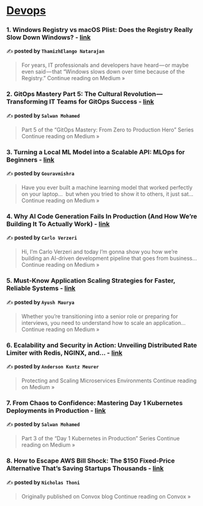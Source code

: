 
<h1><a href=https://medium.com/tag/devops/recommended target="_blank" rel="noopener noreferrer">Devops</a></h1>
<h3>1. Windows Registry vs macOS Plist: Does the Registry Really Slow Down Windows? - <a href="https://thamizhelango.medium.com/windows-registry-vs-macos-plist-does-the-registry-really-slow-down-windows-539ce7ceb8a2?source=rss------devops-5" target="_blank" rel="noopener noreferrer">link</a></h3>

✍️ **posted by `ThamizhElango Natarajan`**

<blockquote>For years, IT professionals and developers have heard — or maybe even said — that “Windows slows down over time because of the Registry.”
Continue reading on Medium »</blockquote>

<h3>2. GitOps Mastery Part 5: The Cultural Revolution — Transforming IT Teams for GitOps Success - <a href="https://medium.com/@salwan.mohamed/gitops-mastery-part-5-the-cultural-revolution-transforming-it-teams-for-gitops-success-40d10ceed4ec?source=rss------devops-5" target="_blank" rel="noopener noreferrer">link</a></h3>

✍️ **posted by `Salwan Mohamed`**

<blockquote>Part 5 of the “GitOps Mastery: From Zero to Production Hero” Series
Continue reading on Medium »</blockquote>

<h3>3. Turning a Local ML Model into a Scalable API: MLOps for Beginners - <a href="https://medium.com/@gouravmishra624/turning-a-local-ml-model-into-a-scalable-api-mlops-for-beginners-fb2e0a4824db?source=rss------devops-5" target="_blank" rel="noopener noreferrer">link</a></h3>

✍️ **posted by `Gouravmishra`**

<blockquote>Have you ever built a machine learning model that worked perfectly on your laptop…
 but when you tried to show it to others, it just sat…
Continue reading on Medium »</blockquote>

<h3>4. Why AI Code Generation Fails In Production (And How We’re Building It To Actually Work) - <a href="https://medium.com/@carloverzeri/why-ai-code-generation-fails-in-production-and-how-were-building-it-to-actually-work-013aa52d047a?source=rss------devops-5" target="_blank" rel="noopener noreferrer">link</a></h3>

✍️ **posted by `Carlo Verzeri`**

<blockquote>Hi, I’m Carlo Verzeri and today I’m gonna show you how we’re building an AI-driven development pipeline that goes from business…
Continue reading on Medium »</blockquote>

<h3>5. Must-Know Application Scaling Strategies for Faster, Reliable Systems - <a href="https://medium.com/@ayushmaurya461/must-know-application-scaling-strategies-for-faster-reliable-systems-05b72949ae3a?source=rss------devops-5" target="_blank" rel="noopener noreferrer">link</a></h3>

✍️ **posted by `Ayush Maurya`**

<blockquote>Whether you’re transitioning into a senior role or preparing for interviews, you need to understand how to scale an application…
Continue reading on Medium »</blockquote>

<h3>6. Ecalability and Security in Action: Unveiling Distributed Rate Limiter with Redis, NGINX, and… - <a href="https://medium.com/@andersonmeurerr/ecalability-and-security-in-action-unveiling-distributed-rate-limiter-with-redis-nginx-and-8a986b5247a0?source=rss------devops-5" target="_blank" rel="noopener noreferrer">link</a></h3>

✍️ **posted by `Anderson Kuntz Meurer`**

<blockquote>Protecting and Scaling Microservices Environments
Continue reading on Medium »</blockquote>

<h3>7. From Chaos to Confidence: Mastering Day 1 Kubernetes Deployments in Production - <a href="https://medium.com/@salwan.mohamed/from-chaos-to-confidence-mastering-day-1-kubernetes-deployments-in-production-e4fb4abe0c0c?source=rss------devops-5" target="_blank" rel="noopener noreferrer">link</a></h3>

✍️ **posted by `Salwan Mohamed`**

<blockquote>Part 3 of the “Day 1 Kubernetes in Production” Series
Continue reading on Medium »</blockquote>

<h3>8. How to Escape AWS Bill Shock: The $150 Fixed-Price Alternative That’s Saving Startups Thousands - <a href="https://medium.com/convox/how-to-escape-aws-bill-shock-the-150-fixed-price-alternative-thats-saving-startups-thousands-1fc4c5ccd2bd?source=rss------devops-5" target="_blank" rel="noopener noreferrer">link</a></h3>

✍️ **posted by `Nicholas Thoni`**

<blockquote>Originally published on Convox blog
Continue reading on Convox »</blockquote>

